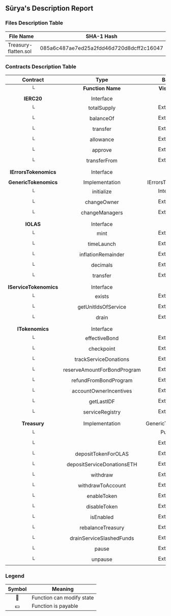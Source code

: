 ## Sūrya's Description Report

### Files Description Table


|  File Name  |  SHA-1 Hash  |
|-------------|--------------|
| Treasury-flatten.sol | 085a6c487ae7ed25a2fdd46d720d8dcff2c16047 |


### Contracts Description Table


|  Contract  |         Type        |       Bases      |                  |                 |
|:----------:|:-------------------:|:----------------:|:----------------:|:---------------:|
|     └      |  **Function Name**  |  **Visibility**  |  **Mutability**  |  **Modifiers**  |
||||||
| **IERC20** | Interface |  |||
| └ | totalSupply | External ❗️ |   |NO❗️ |
| └ | balanceOf | External ❗️ |   |NO❗️ |
| └ | transfer | External ❗️ | 🛑  |NO❗️ |
| └ | allowance | External ❗️ |   |NO❗️ |
| └ | approve | External ❗️ | 🛑  |NO❗️ |
| └ | transferFrom | External ❗️ | 🛑  |NO❗️ |
||||||
| **IErrorsTokenomics** | Interface |  |||
||||||
| **GenericTokenomics** | Implementation | IErrorsTokenomics |||
| └ | initialize | Internal 🔒 | 🛑  | |
| └ | changeOwner | External ❗️ | 🛑  |NO❗️ |
| └ | changeManagers | External ❗️ | 🛑  |NO❗️ |
||||||
| **IOLAS** | Interface |  |||
| └ | mint | External ❗️ | 🛑  |NO❗️ |
| └ | timeLaunch | External ❗️ |   |NO❗️ |
| └ | inflationRemainder | External ❗️ |   |NO❗️ |
| └ | decimals | External ❗️ |   |NO❗️ |
| └ | transfer | External ❗️ | 🛑  |NO❗️ |
||||||
| **IServiceTokenomics** | Interface |  |||
| └ | exists | External ❗️ |   |NO❗️ |
| └ | getUnitIdsOfService | External ❗️ |   |NO❗️ |
| └ | drain | External ❗️ | 🛑  |NO❗️ |
||||||
| **ITokenomics** | Interface |  |||
| └ | effectiveBond | External ❗️ |   |NO❗️ |
| └ | checkpoint | External ❗️ | 🛑  |NO❗️ |
| └ | trackServiceDonations | External ❗️ | 🛑  |NO❗️ |
| └ | reserveAmountForBondProgram | External ❗️ | 🛑  |NO❗️ |
| └ | refundFromBondProgram | External ❗️ | 🛑  |NO❗️ |
| └ | accountOwnerIncentives | External ❗️ | 🛑  |NO❗️ |
| └ | getLastIDF | External ❗️ |   |NO❗️ |
| └ | serviceRegistry | External ❗️ |   |NO❗️ |
||||||
| **Treasury** | Implementation | GenericTokenomics |||
| └ | <Constructor> | Public ❗️ |  💵 | GenericTokenomics |
| └ | <Receive Ether> | External ❗️ |  💵 |NO❗️ |
| └ | depositTokenForOLAS | External ❗️ | 🛑  |NO❗️ |
| └ | depositServiceDonationsETH | External ❗️ |  💵 |NO❗️ |
| └ | withdraw | External ❗️ | 🛑  |NO❗️ |
| └ | withdrawToAccount | External ❗️ | 🛑  |NO❗️ |
| └ | enableToken | External ❗️ | 🛑  |NO❗️ |
| └ | disableToken | External ❗️ | 🛑  |NO❗️ |
| └ | isEnabled | External ❗️ |   |NO❗️ |
| └ | rebalanceTreasury | External ❗️ | 🛑  |NO❗️ |
| └ | drainServiceSlashedFunds | External ❗️ | 🛑  |NO❗️ |
| └ | pause | External ❗️ | 🛑  |NO❗️ |
| └ | unpause | External ❗️ | 🛑  |NO❗️ |


### Legend

|  Symbol  |  Meaning  |
|:--------:|-----------|
|    🛑    | Function can modify state |
|    💵    | Function is payable |
